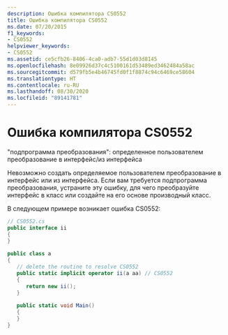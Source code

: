 ```yaml
---
description: Ошибка компилятора CS0552
title: Ошибка компилятора CS0552
ms.date: 07/20/2015
f1_keywords:
- CS0552
helpviewer_keywords:
- CS0552
ms.assetid: ce5cfb26-8406-4ca0-adb7-55d1d03d8145
ms.openlocfilehash: 8e09926d37c4c5100161d53489ed3462484a58ac
ms.sourcegitcommit: d579fb5e4b46745fd0f1f8874c94c6469ce58604
ms.translationtype: HT
ms.contentlocale: ru-RU
ms.lasthandoff: 08/30/2020
ms.locfileid: "89141781"
---
```

# <a name="compiler-error-cs0552"></a>Ошибка компилятора CS0552
"подпрограмма преобразования": определенное пользователем преобразование в интерфейс/из интерфейса  
  
 Невозможно создать определяемое пользователем преобразование в интерфейс или из интерфейса. Если вам требуется подпрограмма преобразования, устраните эту ошибку, для чего преобразуйте интерфейс в класс или создайте на его основе производный класс.  
  
 В следующем примере возникает ошибка CS0552:  
  
```csharp  
// CS0552.cs  
public interface ii  
{  
}  
  
public class a  
{  
   // delete the routine to resolve CS0552  
   public static implicit operator ii(a aa) // CS0552  
   {  
      return new ii();  
   }  
  
   public static void Main()  
   {  
   }  
}  
```
